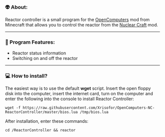 ### 👽 About:

Reactor controller is a small program for the <a href="https://minecraft-inside.ru/mods/10285-opencomputers-mod.html">OpenComputers</a> mod from Minecraft that allows you to control the reactor from the <a href="https://minecraft-inside.ru/mods/51019-nuclearcraft.html">Nuclear Craft</a> mod.

---

### 🎈 Program Features:

- Reactor status information
- Switching on and off the reactor

---

### 💻 How to install?

The easiest way is to use the default **wget** script. Insert the open floppy disk into the computer, insert the internet card, turn on the computer and enter the following into the console to install Reactor Controller:

	wget -f https://raw.githubusercontent.com/Xrisofor/OpenComputers-NC-ReactorController/master/bios.lua /tmp/bios.lua
	
After installation, enter these commands:

	cd /ReactorController && reactor
